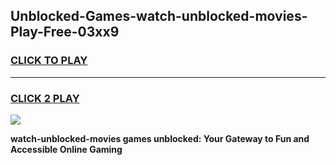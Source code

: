 
## Unblocked-Games-watch-unblocked-movies-Play-Free-03xx9
<h3>
<a href="https://premium76.site?title=watch-unblocked-movies&ref=12A">CLICK TO PLAY</a></h3>
<hr>

<h3>
<a href="https://premium76.site?title=watch-unblocked-movies&ref=12A">CLICK 2 PLAY</a>
  
</h3>

<a href="https://premium76.site?title=watch-unblocked-movies&ref=12A"><img src="https://clearcache.store/games.png"></a>


**watch-unblocked-movies games unblocked: Your Gateway to Fun and Accessible Online Gaming**
